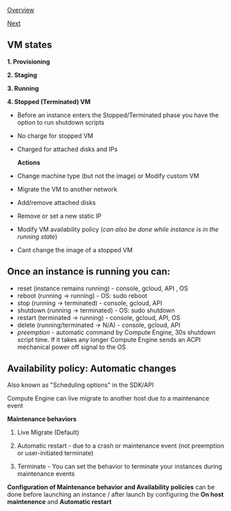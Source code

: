 [Overview](https://github.com/paulowe/gcp/blob/main/readme.md)

[Next](https://github.com/paulowe/gcp/blob/main/compute-options.md)
## VM states

**1. Provisioning**

**2. Staging**

**3. Running**

**4. Stopped (Terminated) VM**
- Before an instance enters the Stopped/Terminated phase you have the option to run shutdown scripts
- No charge for stopped VM
- Charged for attached disks and IPs

  **Actions**
 
- Change machine type (but not the image) or Modify custom VM
- Migrate the VM to another network
- Add/remove attached disks
- Remove or set a new static IP
- Modify VM availability policy (*can also be done while instance is in the running state*)
- Cant change the image of a stopped VM

## Once an instance is running you can:

- reset (instance remains running) - console, gcloud, API , OS
- reboot (running -> running) - OS: sudo reboot
- stop (running -> terminated) - console, gcloud, API
- shutdown (running -> terminated) - OS: sudo shutdown
- restart (terminated -> running) - console, gcloud, API, OS
- delete (running/terminated -> N/A) - console, gcloud, API
- *preemption* - automatic command by Compute Engine, 30s shutdown script time. If it takes any longer Compute Engine sends an ACPI mechanical power off signal to the OS

## Availability policy: Automatic changes

Also known as "Scheduling options" in the SDK/API

Compute Engine can live migrate to another host due to a maintenance event

**Maintenance behaviors**

1. Live Migrate (Default)

2. Automatic restart - due to a crash or maintenance event (not preemption or  user-initiated terminate)

3. Terminate - You can set the behavior to terminate your instances during maintenance events 

**Configuration of Maintenance behavior and Availability policies** can be done before launching an instance / after launch
by configuring the **On host maintenence** and **Automatic restart**
